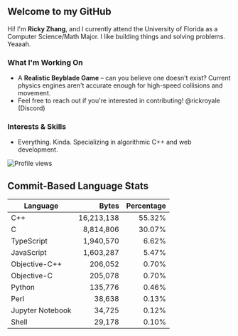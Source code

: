 ## Welcome to my GitHub

Hi! I'm **Ricky Zhang**, and I currently attend the University of Florida as a Computer Science/Math Major. I like building things and solving problems. Yeaaah.

### What I'm Working On
- A **Realistic Beyblade Game** – can you believe one doesn't exist? Current physics engines aren't accurate enough for high-speed collisions and movement.
- Feel free to reach out if you're interested in contributing! @rickroyale (Discord)

### Interests & Skills
- Everything. Kinda. Specializing in algorithmic C++ and web development.

![Profile views](https://komarev.com/ghpvc/?username=TheRickyZhang&color=blue)

<!--START_COMMIT_LANG_STATS-->
## Commit-Based Language Stats

| Language | Bytes | Percentage |
| --- | ---:| ---:|
| C++ | 16,213,138 | 55.32% |
| C | 8,814,806 | 30.07% |
| TypeScript | 1,940,570 | 6.62% |
| JavaScript | 1,603,287 | 5.47% |
| Objective-C++ | 206,052 | 0.70% |
| Objective-C | 205,078 | 0.70% |
| Python | 135,776 | 0.46% |
| Perl | 38,638 | 0.13% |
| Jupyter Notebook | 34,725 | 0.12% |
| Shell | 29,178 | 0.10% |
<!--END_COMMIT_LANG_STATS-->
